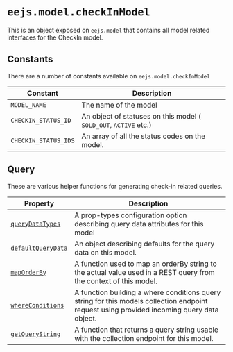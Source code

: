# `eejs.model.checkInModel`

This is an object exposed on `eejs.model` that contains all model related interfaces for the CheckIn model.

## Constants

There are a number of constants available on `eejs.model.checkInModel`

| Constant            | Description                                                               |
| --------------------| ------------------------------------------------------------------------- |
| `MODEL_NAME`        | The name of the model                                                     |
| `CHECKIN_STATUS_ID` | An object of statuses on this model ( `SOLD_OUT`, `ACTIVE` etc.)          | 
| `CHECKIN_STATUS_IDS`| An array of all the status codes on the model.                            |

## Query

These are various helper functions for generating check-in related queries.

| Property                                                                        |  Description                                                                                                                                |
| --------------------------------------------------------------------------------| ------------------------------------------------------------------------------------------------------------------------------------------- |
| [`queryDataTypes`](./query.md#eejsmodelcheckinmodelquerydatatypes)             |  A prop-types configuration option describing query data attributes for this model                                                          |
| [`defaultQueryData`](./query.md#eejsmodelcheckinmodeldefaultquerydata)         |  An object describing defaults for the query data on this model.                                                                            |
| [`mapOrderBy`](./query.md#eejsmodelcheckinmodelmaporderby-orderby-)            |  A function used to map an orderBy string to the actual value used in a REST query from the context of this model.                          |
| [`whereConditions`](./query.md#eejsmodelcheckinmodelwhereconditions-querydata-)|  A function building a where conditions query string for this models collection endpoint request using provided incoming query data object. |
| [`getQueryString`](./query.md#eejsmodelcheckinmodelgetquerystring-querydata---)|  A function that returns a query string usable with the collection endpoint for this model.                                                 |